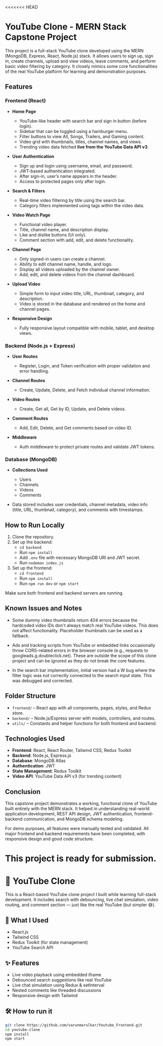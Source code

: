 <<<<<<< HEAD
# YouTube Clone - MERN Stack Capstone Project

This project is a full-stack YouTube clone developed using the MERN (MongoDB, Express, React, Node.js) stack. It allows users to sign up, sign in, create channels, upload and view videos, leave comments, and perform basic video filtering by category. It closely mimics some core functionalities of the real YouTube platform for learning and demonstration purposes.

## Features

### Frontend (React)
- **Home Page**
  - YouTube-like header with search bar and sign in button (before login).
  - Sidebar that can be toggled using a hamburger menu.
  - Filter buttons to view All, Songs, Trailers, and Gaming content.
  - Video grid with thumbnails, titles, channel names, and views.
  - Trending video data fetched **live from the YouTube Data API v3**.
- **User Authentication**
  - Sign up and login using username, email, and password.
  - JWT-based authentication integrated.
  - After sign-in, user’s name appears in the header.
  - Access to protected pages only after login.

- **Search & Filters**
  - Real-time video filtering by title using the search bar.
  - Category filters implemented using tags within the video data.

- **Video Watch Page**
  - Functional video player.
  - Title, channel name, and description display.
  - Like and dislike buttons (UI only).
  - Comment section with add, edit, and delete functionality.

- **Channel Page**
  - Only signed-in users can create a channel.
  - Ability to edit channel name, handle, and logo.
  - Display all videos uploaded by the channel owner.
  - Add, edit, and delete videos from the channel dashboard.

- **Upload Video**
  - Simple form to input video title, URL, thumbnail, category, and description.
  - Video is stored in the database and rendered on the home and channel pages.

- **Responsive Design**
  - Fully responsive layout compatible with mobile, tablet, and desktop views.

### Backend (Node.js + Express)
- **User Routes**
  - Register, Login, and Token verification with proper validation and error handling.

- **Channel Routes**
  - Create, Update, Delete, and Fetch individual channel information.

- **Video Routes**
  - Create, Get all, Get by ID, Update, and Delete videos.

- **Comment Routes**
  - Add, Edit, Delete, and Get comments based on video ID.

- **Middleware**
  - Auth middleware to protect private routes and validate JWT tokens.

### Database (MongoDB)
- **Collections Used**
  - Users
  - Channels
  - Videos
  - Comments

- Data stored includes user credentials, channel metadata, video info (title, URL, thumbnail, category), and comments with timestamps.

## How to Run Locally

1. Clone the repository.
2. Set up the backend:
   - `cd backend`
   - Run `npm install`
   - Add `.env` file with necessary MongoDB URI and JWT secret.
   - Run `nodemon index.js`
3. Set up the frontend:
   - `cd frontend`
   - Run `npm install`
   - Run `npm run dev` or `npm start`

Make sure both frontend and backend servers are running.

## Known Issues and Notes

- Some dummy video thumbnails return 404 errors because the hardcoded video IDs don't always match real YouTube videos. This does not affect functionality. Placeholder thumbnails can be used as a fallback.

- Ads and tracking scripts from YouTube or embedded links occasionally throw CORS-related errors in the browser console (e.g., requests to googleads.g.doubleclick.net). These are outside the scope of this clone project and can be ignored as they do not break the core features.

- In the search bar implementation, initial version had a W bug where the filter logic was not correctly connected to the search input state. This was debugged and corrected.

## Folder Structure

- `frontend/` – React app with all components, pages, styles, and Redux store.
- `backend/` – Node.js/Express server with models, controllers, and routes.
- `utils/` – Constants and helper functions for both frontend and backend.

## Technologies Used

- **Frontend**: React, React Router, Tailwind CSS, Redux Toolkit
- **Backend**: Node.js, Express.js
- **Database**: MongoDB Atlas
- **Authentication**: JWT
- **State Management**: Redux Toolkit
- **Video API**: YouTube Data API v3 (for trending content)

## Conclusion

This capstone project demonstrates a working, functional clone of YouTube built entirely with the MERN stack. It helped in understanding real-world application development, REST API design, JWT authentication, frontend-backend communication, and MongoDB schema modeling.

For demo purposes, all features were manually tested and validated. All major frontend and backend requirements have been completed, with responsive design and good code structure.

This project is ready for submission.
=======
# 🎥 YouTube Clone

This is a React-based YouTube clone project I built while learning full-stack development. It includes search with debouncing, live chat simulation, video routing, and comment section — just like the real YouTube (but simpler 😅).

## 🔧 What I Used
- React.js
- Tailwind CSS
- Redux Toolkit (for state management)
- YouTube Search API

## ✨ Features
- Live video playback using embedded iframe
- Debounced search suggestions like real YouTube
- Live chat simulation using Redux & setInterval
- Nested comments like threaded discussions
- Responsive design with Tailwind

## 🛠️ How to run it
```bash
git clone https://github.com/varunmarulkar/Youtube_Frontend.git
cd youtube-clone
npm install
npm start

